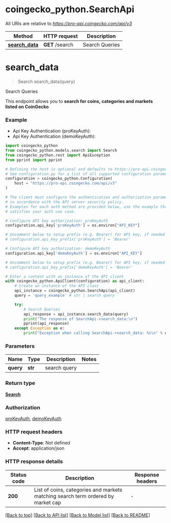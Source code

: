 # coingecko_python.SearchApi

All URIs are relative to *https://pro-api.coingecko.com/api/v3*

Method | HTTP request | Description
------------- | ------------- | -------------
[**search_data**](SearchApi.md#search_data) | **GET** /search | Search Queries


# **search_data**
> Search search_data(query)

Search Queries

This endpoint allows you to **search for coins, categories and markets listed on CoinGecko**

### Example

* Api Key Authentication (proKeyAuth):
* Api Key Authentication (demoKeyAuth):

```python
import coingecko_python
from coingecko_python.models.search import Search
from coingecko_python.rest import ApiException
from pprint import pprint

# Defining the host is optional and defaults to https://pro-api.coingecko.com/api/v3
# See configuration.py for a list of all supported configuration parameters.
configuration = coingecko_python.Configuration(
    host = "https://pro-api.coingecko.com/api/v3"
)

# The client must configure the authentication and authorization parameters
# in accordance with the API server security policy.
# Examples for each auth method are provided below, use the example that
# satisfies your auth use case.

# Configure API key authorization: proKeyAuth
configuration.api_key['proKeyAuth'] = os.environ["API_KEY"]

# Uncomment below to setup prefix (e.g. Bearer) for API key, if needed
# configuration.api_key_prefix['proKeyAuth'] = 'Bearer'

# Configure API key authorization: demoKeyAuth
configuration.api_key['demoKeyAuth'] = os.environ["API_KEY"]

# Uncomment below to setup prefix (e.g. Bearer) for API key, if needed
# configuration.api_key_prefix['demoKeyAuth'] = 'Bearer'

# Enter a context with an instance of the API client
with coingecko_python.ApiClient(configuration) as api_client:
    # Create an instance of the API class
    api_instance = coingecko_python.SearchApi(api_client)
    query = 'query_example' # str | search query

    try:
        # Search Queries
        api_response = api_instance.search_data(query)
        print("The response of SearchApi->search_data:\n")
        pprint(api_response)
    except Exception as e:
        print("Exception when calling SearchApi->search_data: %s\n" % e)
```



### Parameters


Name | Type | Description  | Notes
------------- | ------------- | ------------- | -------------
 **query** | **str**| search query | 

### Return type

[**Search**](Search.md)

### Authorization

[proKeyAuth](../README.md#proKeyAuth), [demoKeyAuth](../README.md#demoKeyAuth)

### HTTP request headers

 - **Content-Type**: Not defined
 - **Accept**: application/json

### HTTP response details

| Status code | Description | Response headers |
|-------------|-------------|------------------|
**200** | List of coins, categories and markets matching search term ordered by market cap |  -  |

[[Back to top]](#) [[Back to API list]](../README.md#documentation-for-api-endpoints) [[Back to Model list]](../README.md#documentation-for-models) [[Back to README]](../README.md)

